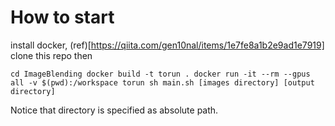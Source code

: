 # How to start

install docker, (ref)[https://qiita.com/gen10nal/items/1e7fe8a1b2e9ad1e7919]
clone this repo
then

`
cd ImageBlending
docker build -t torun .
docker run -it --rm --gpus all -v $(pwd):/workspace torun
sh main.sh [images directory] [output directory]
`

Notice that directory is specified as absolute path.
